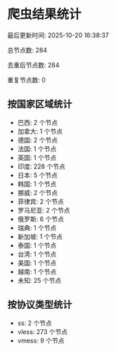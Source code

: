 # 爬虫结果统计

最后更新时间: 2025-10-20 16:38:37

总节点数: 284

去重后节点数: 284

重复节点数: 0

## 按国家区域统计

- 巴西: 2 个节点
- 加拿大: 1 个节点
- 德国: 2 个节点
- 法国: 1 个节点
- 英国: 1 个节点
- 印度: 228 个节点
- 日本: 5 个节点
- 韩国: 1 个节点
- 挪威: 2 个节点
- 菲律宾: 2 个节点
- 罗马尼亚: 2 个节点
- 俄罗斯: 6 个节点
- 瑞典: 1 个节点
- 新加坡: 1 个节点
- 泰国: 1 个节点
- 台湾: 1 个节点
- 美国: 1 个节点
- 越南: 1 个节点
- 未知: 25 个节点

## 按协议类型统计

- ss: 2 个节点
- vless: 273 个节点
- vmess: 9 个节点
